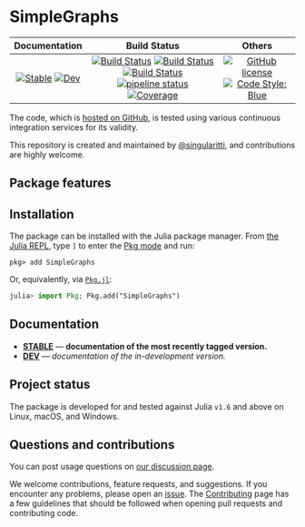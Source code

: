 # SimpleGraphs

|                                 **Documentation**                                  |                                                                                                 **Build Status**                                                                                                 |                                        **Others**                                         |
| :--------------------------------------------------------------------------------: | :--------------------------------------------------------------------------------------------------------------------------------------------------------------------------------------------------------------: | :---------------------------------------------------------------------------------------: |
| [![Stable][docs-stable-img]][docs-stable-url] [![Dev][docs-dev-img]][docs-dev-url] | [![Build Status][gha-img]][gha-url] [![Build Status][appveyor-img]][appveyor-url] [![Build Status][cirrus-img]][cirrus-url] [![pipeline status][gitlab-img]][gitlab-url] [![Coverage][codecov-img]][codecov-url] | [![GitHub license][license-img]][license-url] [![Code Style: Blue][style-img]][style-url] |

[docs-stable-img]: https://img.shields.io/badge/docs-stable-blue.svg
[docs-stable-url]: https://singularitti.github.io/SimpleGraphs.jl/stable
[docs-dev-img]: https://img.shields.io/badge/docs-dev-blue.svg
[docs-dev-url]: https://singularitti.github.io/SimpleGraphs.jl/dev
[gha-img]: https://github.com/singularitti/SimpleGraphs.jl/workflows/CI/badge.svg
[gha-url]: https://github.com/singularitti/SimpleGraphs.jl/actions
[appveyor-img]: https://ci.appveyor.com/api/projects/status/github/singularitti/SimpleGraphs.jl?svg=true
[appveyor-url]: https://ci.appveyor.com/project/singularitti/SimpleGraphs-jl
[cirrus-img]: https://api.cirrus-ci.com/github/singularitti/SimpleGraphs.jl.svg
[cirrus-url]: https://cirrus-ci.com/github/singularitti/SimpleGraphs.jl
[gitlab-img]: https://gitlab.com/singularitti/SimpleGraphs.jl/badges/main/pipeline.svg
[gitlab-url]: https://gitlab.com/singularitti/SimpleGraphs.jl/-/pipelines
[codecov-img]: https://codecov.io/gh/singularitti/SimpleGraphs.jl/branch/main/graph/badge.svg
[codecov-url]: https://codecov.io/gh/singularitti/SimpleGraphs.jl
[license-img]: https://img.shields.io/github/license/singularitti/SimpleGraphs.jl
[license-url]: https://github.com/singularitti/SimpleGraphs.jl/blob/main/LICENSE
[style-img]: https://img.shields.io/badge/code%20style-blue-4495d1.svg
[style-url]: https://github.com/invenia/BlueStyle

The code, which is [hosted on GitHub](https://github.com/singularitti/SimpleGraphs.jl), is tested
using various continuous integration services for its validity.

This repository is created and maintained by
[@singularitti](https://github.com/singularitti), and contributions are highly welcome.

## Package features



## Installation

The package can be installed with the Julia package manager.
From [the Julia REPL](https://docs.julialang.org/en/v1/stdlib/REPL/), type `]` to enter
the [Pkg mode](https://docs.julialang.org/en/v1/stdlib/REPL/#Pkg-mode) and run:

```julia-repl
pkg> add SimpleGraphs
```

Or, equivalently, via [`Pkg.jl`](https://pkgdocs.julialang.org/v1/):

```julia
julia> import Pkg; Pkg.add("SimpleGraphs")
```

## Documentation

- [**STABLE**][docs-stable-url] — **documentation of the most recently tagged version.**
- [**DEV**][docs-dev-url] — _documentation of the in-development version._

## Project status

The package is developed for and tested against Julia `v1.6` and above on Linux, macOS, and
Windows.

## Questions and contributions

You can post usage questions on
[our discussion page](https://github.com/singularitti/SimpleGraphs.jl/discussions).

We welcome contributions, feature requests, and suggestions. If you encounter any problems,
please open an [issue](https://github.com/singularitti/SimpleGraphs.jl/issues).
The [Contributing](@ref) page has
a few guidelines that should be followed when opening pull requests and contributing code.

